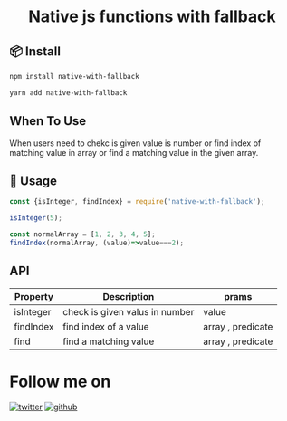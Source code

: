 <h1 align="center">Native js functions with fallback</h1>

## 📦 Install

```bash
npm install native-with-fallback
```

```bash
yarn add native-with-fallback
```

## When To Use

When users need to chekc is given value is number or find index of matching value in array or find a matching value in the given array.

## 🔨 Usage

```js
const {isInteger, findIndex} = require('native-with-fallback');

isInteger(5);

const normalArray = [1, 2, 3, 4, 5];
findIndex(normalArray, (value)=>value===2);
```

## API

| Property | Description | prams |
| --- | --- | --- |
| isInteger | check is given valus in number| value |
| findIndex | find index of a value| array , predicate |
| find | find a matching value| array , predicate |

[twitterurl]: http://i.imgur.com/tXSoThF.png (twitter icon with padding)
[githuburl]: http://i.imgur.com/0o48UoR.png (github icon with padding)

[1]: https://twitter.com/Rajeshkumar_kgm
[2]: https://github.com/Rajesh-kumar-r

# Follow me on
[![twitter][twitterurl]][1] [![github][githuburl]][2]